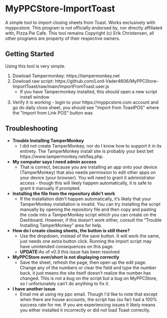 # MyPPCStore-ImportToast
A simple tool to import closing sheets from Toast. Works exclusively with myppcstore. This program is not officially endorsed by, nor directly affiliated with, Pizza Pie Cafe. This tool remains Copyright (c) Erik Christensen, all other programs are property of their respective owners.
<h2>Getting Started</h2>
Using this tool is very simple.
<ol>
  <li>Dowload Tampermonkey: https://tampermonkey.net</li>
  <li>Dowload raw script: https://github.com/Lord-Vader4606/MyPPCStore-ImportToast/raw/main/ImportFromToast.user.js
    <ul><li>If you have Tampermonkey installed, this should open a new script install window</li></ul>
  </li>
  <li>Verify it is working - login to your https://myppcstore.com account and go do daily close sheet, you should see "Import from ToastPOS" where the "Import from Link POS" button was</li>
</ol>
<h2>Troubleshooting</h2>
<ul>
  <li><strong>Trouble Installing TamperMonkey</strong>
  <ul><li>I did not create TamperMonkey, nor do I know how to support it in its entirety. The TamperMonkey install site is probably your best bet     https://www.tampermonkey.net/faq.php.</li></ul>
  </li>
  <li><strong>My computer says I need admin access</strong>
  <ul><li>That is correct, because you are installing an app onto your device (TamperMonkey) that also needs permission to edit other apps on your device  (your browser). You will need to grant it administrator access - though this will likely happen automatically, it is safe to grant it manually if prompted.</li></ul>
  </li>
  <li><strong>Installing the file from the repository didn’t work</strong>
  <ul><li>If the installation didn’t happen automatically, it’s likely that your TamperMonkey installation is invalid. You can try installing the script manually by opening the repository file and then copy and pasting the code into a TamperMonkey script which you can create on the Dashboard. However, if this doesn’t work either, consult the “Trouble Installing TamperMonkey” area for help.</li></ul>
  <li><strong>How do I create closing sheets, the button is still there?</strong>
  <ul><li>Use the dropdown, instead of the save button. It will work the same, just needs one extra button click. Running the import script may have unintended consequences on this page.</li><li><strong>UPDATE:</strong>As of v0.3 this issue has been resolved</li></ul>
  </li>
  <li><strong>MyPPCStore over/short is not displaying correctly</strong>
  <ul><li>Save the sheet, refresh the page, then open up the edit page. Change any of the numbers or clear the field and type the number back, it just means the site itself doesn’t realize the number has changed. This is not a bug on the script but a bug on MyPPCStore, so I unfortunately can’t do anything to fix it.</li></ul>
  </li>
  <li><strong>I have another issue</strong>
  <ul><li>Email me at using my ppc email. Though I'd like to note that except when there are house accounts, the script has (so far) had a 100% success rate for me. If you are experiencing issues it likely means you either installed it incorrectly or did not load Toast correctly.</li></ul>
  </li>
</ul>
